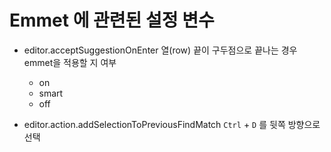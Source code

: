 # Emmet 에 관련된 설정 변수

- editor.acceptSuggestionOnEnter
열(row) 끝이 구두점으로 끝나는 경우 emmet을 적용할 지 여부
	- on
	- smart
	- off

- editor.action.addSelectionToPreviousFindMatch
<code class="ctrl">Ctrl</code> + <code>D</code> 를 뒷쪽 방향으로 선택 